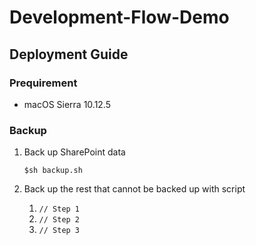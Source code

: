 # Development-Flow-Demo

## Deployment Guide

### Prequirement

* macOS Sierra 10.12.5

### Backup

1. Back up SharePoint data

    `$sh backup.sh`

1. Back up the rest that cannot be backed up with script

    1. `// Step 1`
    1. `// Step 2`
    1. `// Step 3`
